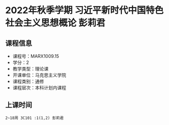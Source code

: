 # 2022年秋季学期 习近平新时代中国特色社会主义思想概论 彭莉君






## 课程信息

- 课程号：MARX1009.15
- 学分：2
- 教学类型：理论课
- 开课单位：马克思主义学院
- 课程类别：通修
- 课程层次：本科计划内课程

## 上课时间

```
2~18周 3C101 :1(1,2) 彭莉君
```

